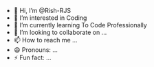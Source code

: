 - 👋 Hi, I’m @Rish-RJS
- 👀 I’m interested in Coding
- 🌱 I’m currently learning To Code Professionally
- 💞️ I’m looking to collaborate on ...
- 📫 How to reach me ...
- 😄 Pronouns: ...
- ⚡ Fun fact: ...

<!---
Rish-RJS/Rish-RJS is a ✨ special ✨ repository because its `README.md` (this file) appears on your GitHub profile.
You can click the Preview link to take a look at your changes.
--->
